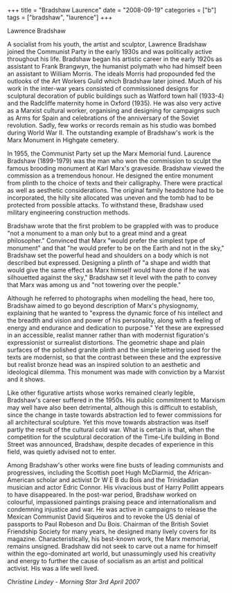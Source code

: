+++
title = "Bradshaw Laurence"
date = "2008-09-19"
categories = ["b"]
tags = ["bradshaw", "laurence"]
+++

Lawrence Bradshaw

A socialist from his youth, the artist and sculptor, Lawrence Bradshaw joined the Communist Party in the early 1930s and was politically active throughout his life. Bradshaw began his artistic career in the early 1920s as assistant to Frank Brangwyn, the humanist polymath who had himself been an assistant to William Morris. The ideals Morris had propounded fed the outlooks of the Art Workers Guild which Bradshaw later joined. Much of his work in the inter-war years consisted of commissioned designs for sculptural decoration of public buildings such as Watford town hall (1933-4) and the Radcliffe maternity home in Oxford (1935). He was also very active as a Marxist cultural worker, organising and designing for campaigns such as Arms for Spain and celebrations of the anniversary of the Soviet revolution. Sadly, few works or records remain as his studio was bombed during World War II. The outstanding example of Bradshaw's work is the Marx Monument in Highgate cemetery.

In 1955, the Communist Party set up the Marx Memorial fund. Laurence Bradshaw (1899-1979) was the man who won the commission to sculpt the famous brooding monument at Karl Marx's graveside. Bradshaw viewed the commission as a tremendous honour. He designed the entire monument from plinth to the choice of texts and their calligraphy. There were practical as well as aesthetic considerations. The original family headstone had to be incorporated, the hilly site allocated was uneven and the tomb had to be protected from possible attacks. To withstand these, Bradshaw used military engineering construction methods.

Bradshaw wrote that the first problem to be grappled with was to produce "not a monument to a man only but to a great mind and a great philosopher." Convinced that Marx "would prefer the simplest type of monument" and that "he would prefer to be on the Earth and not in the sky," Bradshaw set the powerful head and shoulders on a body which is not described but expressed. Designing a plinth of "a shape and width that would give the same effect as Marx himself would have done if he was silhouetted against the sky," Bradshaw set it level with the path to convey that Marx was among us and "not towering over the people."

Although he referred to photographs when modelling the head, here too, Bradshaw aimed to go beyond description of Marx's physiognomy, explaining that he wanted to "express the dynamic force of his intellect and the breadth and vision and power of his personality, along with a feeling of energy and endurance and dedication to purpose." Yet these are expressed in an accessible, realist manner rather than with modernist figuration's expressionist or surrealist distortions. The geometric shape and plain surfaces of the polished granite plinth and the simple lettering used for the texts are modernist, so that the contrast between these and the expressive but realist bronze head was an inspired solution to an aesthetic and ideological dilemma. This monument was made with conviction by a Marxist and it shows.

Like other figurative artists whose works remained clearly legible, Bradshaw's career suffered in the 1950s. His public commitment to Marxism may well have also been detrimental, although this is difficult to establish, since the change in taste towards abstraction led to fewer commissions for all architectural sculpture. Yet this move towards abstraction was itself partly the result of the cultural cold war. What is certain is that, when the competition for the sculptural decoration of the Time-Life building in Bond Street was announced, Bradshaw, despite decades of experience in this field, was quietly advised not to enter.

Among Bradshaw's other works were fine busts of leading communists and progressives, including the Scottish poet Hugh McDiarmid, the African-American scholar and activist Dr W E B du Bois and the Trinidadian musician and actor Edric Connor. His vivacious bust of Harry Pollitt appears to have disappeared. In the post-war period, Bradshaw worked on colourful, impassioned paintings praising peace and internationalism and condemning injustice and war. He was active in campaigns to release the Mexican Communist David Siqueiros and to revoke the US denial of passports to Paul Robeson and Du Bois. Chairman of the British Soviet Friendship Society for many years, he designed many lively covers for its magazine. Characteristically, his best-known work, the Marx memorial, remains unsigned. Bradshaw did not seek to carve out a name for himself within the ego-dominated art world, but unassumingly used his creativity and energy to further the cause of socialism as an artist and political activist. His was a life well lived.  

_Christine Lindey - Morning Star 3rd April 2007_
